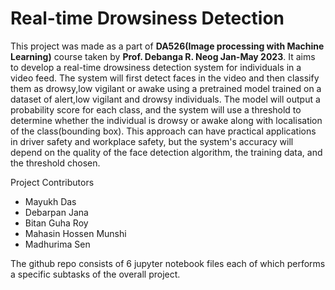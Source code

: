 # Real-time Drowsiness Detection

This project was made as a part of **DA526(Image processing with Machine Learning)** course taken by **Prof. Debanga R. Neog Jan-May 2023**.
It aims to develop a real-time drowsiness detection system for individuals in a video feed. The system will first detect faces in the video and then classify them as drowsy,low vigilant or awake using a pretrained model trained on a dataset of alert,low vigilant and drowsy individuals. The model will output a probability score for each class, and the system will use a threshold to determine whether the individual is drowsy or awake along with localisation of the class(bounding box). This approach can have practical applications in driver safety and workplace safety, but the system's accuracy will depend on the quality of the face detection algorithm, the training data, and the threshold chosen.


Project Contributors
 - Mayukh Das
 - Debarpan Jana
 - Bitan Guha Roy
 - Mahasin Hossen Munshi
 - Madhurima Sen

The github repo consists of 6 jupyter notebook files each of which performs a specific subtasks of the overall project.


